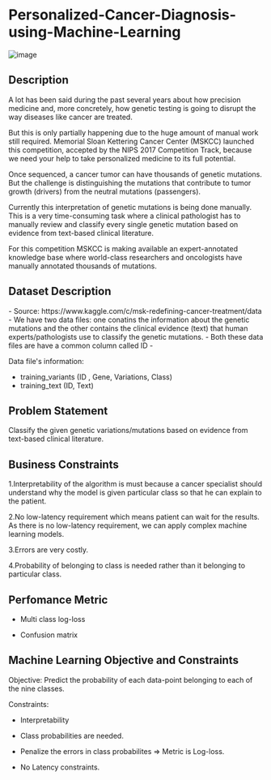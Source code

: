 # Personalized-Cancer-Diagnosis-using-Machine-Learning

![image](https://user-images.githubusercontent.com/115543070/232690704-6eb46240-0e1b-4964-9294-ca9213830781.png)



<h2> Description </h2>

A lot has been said during the past several years about how precision medicine and, more concretely, how genetic testing is going to disrupt the way diseases like cancer are treated.

But this is only partially happening due to the huge amount of manual work still required. Memorial Sloan Kettering Cancer Center (MSKCC) launched this competition, accepted by the NIPS 2017 Competition Track,  because we need your help to take personalized medicine to its full potential.

Once sequenced, a cancer tumor can have thousands of genetic mutations. But the challenge is distinguishing the mutations that contribute to tumor growth (drivers) from the neutral mutations (passengers). 

Currently this interpretation of genetic mutations is being done manually. This is a very time-consuming task where a clinical pathologist has to manually review and classify every single genetic mutation based on evidence from text-based clinical literature.

For this competition MSKCC is making available an expert-annotated knowledge base where world-class researchers and oncologists have manually annotated thousands of mutations.
<h2> Dataset Description</h2>
- Source: https://www.kaggle.com/c/msk-redefining-cancer-treatment/data
- We have two data files: one conatins the information about the genetic mutations and the other contains the clinical evidence (text) that  human experts/pathologists use to classify the genetic mutations. 
- Both these data files are have a common column called ID
- <p> 
    Data file's information:
    <ul> 
        <li>
        training_variants (ID , Gene, Variations, Class)
        </li>
        <li>
        training_text (ID, Text)
        </li>
    </ul>
</p>

<h2>Problem Statement</h2>

 Classify the given genetic variations/mutations based on evidence from text-based clinical literature.
  

<h2> Business Constraints </h2>

1.Interpretability of the algorithm is must because a cancer specialist should understand why the model is given particular class so that he can explain to the patient.

2.No low-latency requirement which means patient can wait for the results. As there is no low-latency requirement, we can apply complex machine learning models.

3.Errors are very costly.

4.Probability of belonging to class is needed rather than it belonging to particular class.

<h2>Perfomance Metric </h2>

* Multi class log-loss 

* Confusion matrix 

<h2>Machine Learning Objective and Constraints</h2>
<p> Objective: Predict the probability of each data-point belonging to each of the nine classes.
</p>
<p> Constraints:
</p>

* Interpretability

* Class probabilities are needed.

* Penalize the errors in class probabilites => Metric is Log-loss.

* No Latency constraints.

